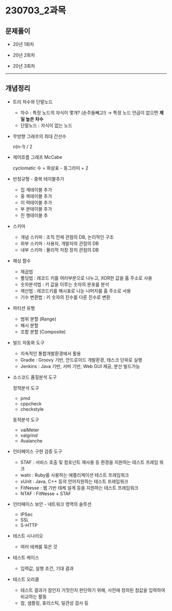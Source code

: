# 230703_2과목

## 문제풀이

- 20년 1회차

- 20년 2회차

- 20년 3회차

---

## 개념정리

- 트리 차수와 단말노드
  
  - 차수 : 특정 노드의 자식이 몇개? (손주들빼고!) → 특정 노드 언급이 없으면 **제일 높은 차수**
  - 단말노드 : 자식이 없는 노드

- 무방향 그래프의 최대 간선수
  
  n(n-1) / 2

- 제어흐름 그래프 McCabe
  
  cyclomatic 수 = 화살표 - 동그라미 + 2

- 반정규형 - 중복 테이블추가
  
  - 집 계테이블 추가
  - 중 복테이블 추가
  - 이 력테이블 추가
  - 부 분테이블 추가
  - 진 행테이블 추

- 스키마
  
  - 개념 스키마 : 조직 전체 관점의 DB, 논리적인 구조
  - 외부 스키마 : 사용자, 개발자의 관점의 DB
  - 내부 스키마 : 물리적 저장 장치 관점의 DB

- 해싱 함수
  
  - 제곱법
  - 폴딩법 : 레코드 키를 여러부분으로 나누고, XOR한 값을 홈 주소로 사용
  - 숫자분석법 : 키 값을 이루는 숫자의 분포를 분석
  - 제산법 : 레코드키를 해시표로 나눈 나머지를 홈 주소로 사용
  - 기수 변환법 : 키 숫자의 진수를 다른 진수로 변환

- 파티션 유형
  
  - 범위 분할 (Range)
  - 해시 분할
  - 조합 분할 (Composite)

- 빌드 자동화 도구
  
  - 지속적인 통합개발환경에서 활용
  - Gradle : Groovy 기반, 안드로이드 개발환경, 태스크 단위로 실행
  - Jenkins : Java 기반, 서버 기반, Web GUI 제공, 분산 빌드가능

- 소스코드 품질분석 도구
  
  정적분석 도구
  
  - pmd
  - cppcheck
  - checkstyle
  
  동적분석 도구
  
  - valMeter
  - valgrind
  - Avalanche

- 인터페이스 구현 검증 도구
  
  - STAF : 서비스 호출 및 컴포넌트 재사용 등 환경을 지원하는 테스트 프레임 워크
  - watir : Ruby를 사용하는 애플리케이션 테스트 프레임워크
  - xUnit : Java, C++ 등의 언어지원하는 테스트 프레임워크
  - FitNesse : 웹 기반 테케 설계 등을 지원하는 테스트 프레임워크
  - NTAF : FitNesse + STAF

- 인터페이스 보안 - 네트워크 영역의 솔루션
  
  - IPSec
  - SSL
  - S-HTTP

- 테스트 시나리오
  
  - 여러 테케를 묶은 것

- 테스트 케이스
  
  - 입력값, 실행 조건, 기대 결과

- 테스트 오라클
  
  - 테스트 결과가 참인지 거짓인지 판단하기 위해, 사전에 정의된 참값을 입력하여 비교하는 활동
  - 참, 샘플링, 휴리스틱, 일관성 검사 등

